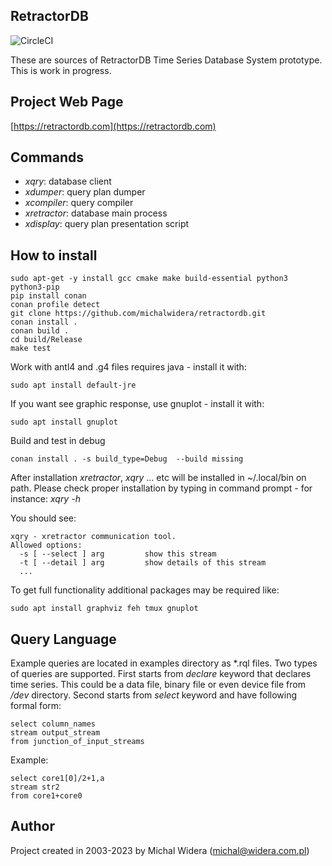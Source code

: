 RetractorDB
-----------------------------------------------------------------------
![CircleCI](https://circleci.com/gh/michalwidera/retractordb.svg?style=shield&circle-token=b1aed4cd0fd95f82927fce06972f5bdb4456a5a3)

These are sources of RetractorDB Time Series Database System prototype. This is work in progress.

Project Web Page
-----------------------------------------------------------------------
[https://retractordb.com](https://retractordb.com)

Commands
-----------------------------------------------------------------------

* _xqry_: database client
* _xdumper_: query plan dumper
* _xcompiler_: query compiler
* _xretractor_: database main process
* _xdisplay_: query plan presentation script

How to install
-----------------------------------------------------------------------

```
sudo apt-get -y install gcc cmake make build-essential python3 python3-pip
pip install conan
conan profile detect
git clone https://github.com/michalwidera/retractordb.git
conan install .
conan build .
cd build/Release
make test
```

Work with antl4 and .g4 files requires java - install it with:
```
sudo apt install default-jre
```

If you want see graphic response, use gnuplot - install it with:
```
sudo apt install gnuplot
```

Build and test in debug
```
conan install . -s build_type=Debug  --build missing
```

After installation _xretractor_, _xqry_ ... etc will be installed in ~/.local/bin on path.
Please check proper installation by typing in command prompt - for instance: _xqry -h_

You should see:
```
xqry - xretractor communication tool.
Allowed options:
  -s [ --select ] arg         show this stream
  -t [ --detail ] arg         show details of this stream
  ...
```


To get full functionality additional packages may be required like:
```
sudo apt install graphviz feh tmux gnuplot
```

Query Language
-----------------------------------------------------------------------
Example queries are located in examples directory as *.rql files.
Two types of queries are supported.
First starts from _declare_ keyword that declares time series.
This could be a data file, binary file or even device file from _/dev_ directory.
Second starts from _select_ keyword and have following formal form:

```
select column_names
stream output_stream
from junction_of_input_streams
```

Example:
```
select core1[0]/2+1,a
stream str2
from core1+core0
```

Author
-----------------------------------------------------------------------

Project created in 2003-2023 by Michal Widera
(michal@widera.com.pl)

